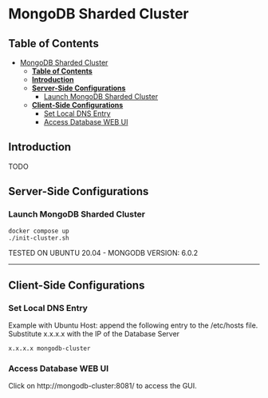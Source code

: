 # MongoDB Sharded Cluster

## **Table of Contents**
- [MongoDB Sharded Cluster](#mongodb-sharded-cluster)
  - [**Table of Contents**](#table-of-contents)
  - [**Introduction**](#introduction)
  - [**Server-Side Configurations**](#server-side-configurations)
    - [Launch MongoDB Sharded Cluster](#launch-mongodb-sharded-cluster)
  - [**Client-Side Configurations**](#client-side-configurations)
    - [Set Local DNS Entry](#set-local-dns-entry)
    - [Access Database WEB UI](#access-database-web-ui)
## **Introduction**
TODO
## **Server-Side Configurations**

### Launch MongoDB Sharded Cluster 
```
docker compose up
./init-cluster.sh
```

TESTED ON UBUNTU 20.04 - MONGODB VERSION: 6.0.2

---
## **Client-Side Configurations**
### Set Local DNS Entry
Example with Ubuntu Host: append the following entry to the /etc/hosts file. Substitute x.x.x.x with the IP of the Database Server

```
x.x.x.x mongodb-cluster
```
### Access Database WEB UI

Click on http://mongodb-cluster:8081/ to access the GUI.